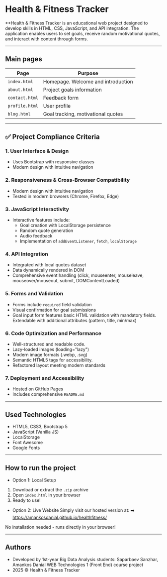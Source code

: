 # Health & Fitness Tracker
**Health & Fitness Tracker is an educational web project designed to develop skills in HTML, CSS, JavaScript, and API integration. The application enables users to set goals, receive random motivational quotes, and interact with content through forms.

---

## Main pages

| Page           | Purpose                                         |
|----------------|-------------------------------------------------|
| `index.html`   | Homepage. Welcome and introduction              |
| `about.html`   | Project goals information                       |
| `contact.html` | Feedback form                                   |
| `profile.html` | User profile                                    |
| `blog.html`    | Goal tracking, motivational quotes              |

---

## ✅ Project Compliance Criteria

### 1. User Interface & Design
- Uses Bootstrap with responsive classes
- Modern design with intuitive navigation


### 2. Responsiveness & Cross-Browser Compatibility
- Modern design with intuitive navigation
- Tested in modern browsers (Chrome, Firefox, Edge)

### 3. JavaScript Interactivity
- Interactive features include:
  - Goal creation with LocalStorage persistence
  - Random quote generation
  - Audio feedback
  - Implementation of `addEventListener`, `fetch`, `localStorage`

### 4. API Integration
- Integrated with local quotes dataset
- Data dynamically rendered in DOM
- Comprehensive event handling (click, mouseenter, mouseleave, mouseover/mouseout, submit, DOMContentLoaded)

### 5. Forms and Validation
- Forms include `required` field validation
- Visual confirmation for goal submissions
- Goal input form features basic HTML validation with mandatory fields. Extendable with additional attributes (pattern, title, min/max)

### 6. Code Optimization and Performance
- Well-structured and readable code.
- Lazy-loaded images (loading="lazy")
- Modern image formats (.webp, .svg)
- Semantic HTML5 tags for accessibility.
- Refactored layout meeting modern standards

### 7. Deployment and Accessibility
- Hosted on GitHub Pages
- Includes comprehensive `README.md`

---

## Used Technologies
- HTML5, CSS3, Bootstrap 5
- JavaScript (Vanilla JS)
- LocalStorage
- Font Awesome
- Google Fonts

---

## How to run the project
- Option 1: Local Setup
1. Download or extract the `.zip` archive
2. Open `index.html` in your browser
3. Ready to use!
   
- Option 2: Live Website
Simply visit our hosted version at:
➡️ https://amankosdanial.github.io/healthfitness/

No installation needed - runs directly in your browser!

---

## Authors
- Developed by 1st-year Big Data Analysis students: Saparbaev Sanzhar, Amankos Danial
WEB Technologies 1 (Front End) course project 
- 2025 © Health & Fitness Tracker
